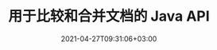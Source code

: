 ---
############################# Static ############################
layout: "product"
date: 2021-04-27T09:31:06+03:00
draft: false

product: "Comparison"
product_tag: "comparison"
platform: "Java"
platform_tag: "java"

############################# Head ############################
head_title: "Java 文档比较 API |比较 PDF Word Excel HTML 的文本和样式"
head_description: "Java 文档比较 API 用于比较和合并 Word Excel PPTX OpenOffice、Web、PDF、AutoCAD 和其他文件格式。将文档与跟踪更改进行比较."

############################# Header ############################
title: "用于比较和合并文档的 Java API"
description: "构建 Java 应用程序以有效地比较内容和文本样式，以检查所有行业标准文档和图像文件格式的差异."
button:
    enable: true
    icon: "fas fa-arrow-down"
    label: "下载免费试用版"
    link: "https://downloads.groupdocs.com/comparison/java"

############################# SubMenu ############################
submenu:
    enable: true
    
    left:
        img_alt: "GroupDocs.Comparison for Java"
        image: "/border/groupdocs-comparison-java.svg"
        product: "GroupDocs.Comparison"
        platform: "Java"

    middle:
        button:
            # button loop
            - link: "#overview"
              text: "概述"

            # button loop
            - link: "#features"
              text: "特征"

            # button loop
            - link: "#support"
              text: "Support"

            # button loop
            - link: "https://products.groupdocs.app/comparison"
              text: "Live Demo"

            # button loop
            - link: "https://purchase.groupdocs.com/pricing/comparison/java"
              text: "价钱"

    right:
        link_download: "https://downloads.groupdocs.com/comparison"
        link_learn: "https://docs.groupdocs.com/comparison/java/"
        link_buy: "https://purchase.groupdocs.com"

############################# Overview ############################
overview:
    enable: true
    content: |
      GroupDocs.Comparison for Java 是最灵活和易于使用的 API，有助于在 Java 环境中开发文档比较应用程序。差异检查器和文档合并 API 使您能够检测相似文档格式之间的内容变化和差异以及文本样式。它支持比较所有行业标准文档格式，例如 PDF、HTML、微软办公软件 Word、Excel 电子表格、PowerPoint 演示文稿、Outlook 电子邮件、Visio 图表、OpenDocument、AutoCAD 和图像。使用更改跟踪功能，源文档和目标文档之间的差异摘要将呈现在一个全面的比较文档中。 GroupDocs.Comparison for Java API 允许通过文件和流获取和保存简单的、受密码保护的以及加密的文档。  
        
      GroupDocs.Comparison for Java 不需要在系统上安装任何外部软件。它与所有 Java 版本兼容，并支持能够运行 Java 运行时的流行操作系统（Windows、Linux、MacOS）。
    examples:
      enable: true
      
      
    tabs:
      enable: true
      
      ## TAB ONE ##
      tab_one:
        description: |
          以下是 Java 的 GroupDocs.Comparison 概述：
      
        right:
          enable: true
          icon: "fab fa-html5"
          title: "概述"
          content: |
            * 比较内容和样式
            * 获取比较摘要
            * 接受/拒绝 Word 中的更改
            * 合并和比较 3 个 Word 文件
            * 支持流
            * 通过流进行文件类型检测
            * 比较受保护的文件
            * 比较加密文件
            * 将比较另存为图像
            * 比较 Word 中的特定页面
            * 比较 PDF 中的水印
            * 应用/放弃更改
      
      ## TAB TWO ##
      tab_two:
        description: |
          GroupDocs.Comparison for Java 支持所有流行的 [文档文件格式](https://docs.groupdocs.com/comparison/java/supported-document-formats/)，包括：微软办公软件、图像、图表等。
        left:
          enable: true
          table:
            # table loop
            - title: "Microsoft Office"
              content: |
                * **Word:** [DOC](https://products.groupdocs.com/comparison/java/doc/), [DOCX](https://products.groupdocs.com/comparison/java/docx/), [DOCM](https://products.groupdocs.com/comparison/java/docm/), [DOT](https://products.groupdocs.com/comparison/java/dot/), [DOTX](https://products.groupdocs.com/comparison/java/dotx/), [DOTM](https://products.groupdocs.com/comparison/java/dotm/), [RTF](https://products.groupdocs.com/comparison/java/rtf/), [TXT](https://products.groupdocs.com/comparison/java/txt/)
                * **Excel:** [XLS](https://products.groupdocs.com/comparison/java/xls/), [XLSX](https://products.groupdocs.com/comparison/java/xlsx/), [XLSM](https://products.groupdocs.com/comparison/java/xlsm/), [XLSB](https://products.groupdocs.com/comparison/java/xlsb/), [XLTM](https://products.groupdocs.com/comparison/java/xltm/), [XLT](https://products.groupdocs.com/comparison/java/xlt/), [XLTM](https://products.groupdocs.com/comparison/java/xltm/), [XLTX](https://products.groupdocs.com/comparison/java/xltx/), [XLAM](https://products.groupdocs.com/comparison/java/xlam/), [SXC](https://products.groupdocs.com/comparison/java/sxc/), [SpreadsheetML](https://products.groupdocs.com/comparison/java/xml/)
                * **PowerPoint:** [PPT](https://products.groupdocs.com/comparison/java/ppt/), [PPTX](https://products.groupdocs.com/comparison/java/pptx/), [PPS](https://products.groupdocs.com/comparison/java/pps/), [PPSX](https://products.groupdocs.com/comparison/java/ppsx/), [PPSM](https://products.groupdocs.com/comparison/java/ppsm/), [POT](https://products.groupdocs.com/comparison/java/pot/), [POTM](https://products.groupdocs.com/comparison/java/potm/), [POTX](https://products.groupdocs.com/comparison/java/potx/), [PPTM](https://products.groupdocs.com/comparison/java/pptm/)
                * **Visio:** [VSD](https://products.groupdocs.com/comparison/java/vsd/), [VDX](https://products.groupdocs.com/comparison/java/vdx/), [VSS](https://products.groupdocs.com/comparison/java/vss/), [VSSX](https://products.groupdocs.com/comparison/java/vssx/), [VSX](https://products.groupdocs.com/comparison/java/vsx/), [VST](https://products.groupdocs.com/comparison/java/vst/), [VSTX](https://products.groupdocs.com/comparison/java/vstx/), [VTX](https://products.groupdocs.com/comparison/java/vtx/), [VSDX](https://products.groupdocs.com/comparison/java/vsdx/), [VDW](https://products.groupdocs.com/comparison/java/vdw/), [VSTM](https://products.groupdocs.com/comparison/java/vstm/), [VSSM](https://products.groupdocs.com/comparison/java/vssm/), [VSDM](https://products.groupdocs.com/comparison/java/vsdm/)
                * **Outlook:** [MSG](https://products.groupdocs.com/comparison/java/msg/), [EML](https://products.groupdocs.com/comparison/java/eml/), [EMLX](https://products.groupdocs.com/comparison/java/emlx/), [PST](https://products.groupdocs.com/comparison/java/pst/), [OST](https://products.groupdocs.com/comparison/java/ost/)
                * **OneNote:** [ONE](https://products.groupdocs.com/comparison/java/one/)

        right:
          enable: true
          table:
            # table loop
            - title: "其他格式"
              content: |
                * **Portable**: [PDF](/comparison/java/pdf/) (PDF/A-1a, PDF/A-1b, PDF/A-2a)
                * **OpenDocument**: [ODT](/comparison/java/odt/), [ODS](/comparison/java/ods/), [ODP](/comparison/java/odp/)
                * **Images**: [BMP](/comparison/java/bmp/), [JPG](/comparison/java/jpg/), [JPEG](/comparison/java/jpeg/), [TIFF](/comparison/java/tiff/), [TIF](/comparison/java/tif/), [PNG](/comparison/java/png/), [GIF](/comparison/java/gif/), [DCM](/comparison/java/dcm/), [DICOM](/comparison/java/dicom/)
                * **AutoCAD**: [DWG](/comparison/java/dwg/), [DXF](/comparison/java/dxf/), [CAD](/comparison/java/cad/)
                * **Other**: [HTM](/comparison/java/htm/), [HTML](/comparison/java/html/), [CSV](/comparison/java/csv/), [DJVU](/comparison/java/djvu/), [OTP](/comparison/java/otp/), [OTT](/comparison/java/ott/)

      ## TAB THREE ##
      tab_three:
        description: |
          GroupDocs.Comparison for Java 支持以下框架、框架和管理器:
      
        left:
          enable: true
          table:
            # table loop
            - icon: "fab fa-windows"
              title: "操作系统"
              content: |
                * Microsoft Windows Desktop
                * Microsoft Windows Server
                * Linux
                * MacOS

            # table loop
            - icon: "fas fa-code"
              title: "支持的框架"
              content: |
                * Java 7 (1.7) 及更高版本

        right:
          enable: true
          table:
            # table loop
            - icon: "fas fa-cogs"
              title: "开发环境"
              content: |
                * NetBeans
                * IntelliJ IDEA
                * Eclipse
            # table loop
            - icon: "fas fa-tools"
              title: "构建自动化工具"
              content: |
                * Maven

############################# Features ############################
features:
    enable: true
    title: "GroupDocs.Java 特性比较"

    feature:
      # feature loop
      - icon: "fas fa-copy"
        content: "比较和识别内容和文本样式的变化"

      # feature loop
      - icon: "fas fa-eye"
        content: "保存比较文档的汇总比较列表"

      # feature loop
      - icon: "fas fa-bolt"
        content: "比较 Word 文档的特定页面"
      
      # feature loop
      - icon: "fas fa-file-powerpoint"
        content: "合并多达 3 个 Microsoft Word 文件以比较支持“跟踪更改”"

      # feature loop
      - icon: "fas fa-code"
        content: "在比较期间轻松发现哪些更改来自哪个文档"

      # feature loop
      - icon: "fas fa-cloud"
        content: "支持读取源文档并通过流发送结果文档"

      # feature loop
      - icon: "fas fa-remove-format"
        content: "从流中获取时检测文件格式的类型"

      # feature loop
      - icon: "fas fa-comment-slash"
        content: "比较受密码保护的文档"

      # feature loop
      - icon: "fas fa-location-arrow"
        content: "将比较结果另存为图像"

      # feature loop
      - icon: "fas fa-border-all"
        content: "比较不同的文件格式作为图像"

      # feature loop
      - icon: "fas fa-wrench"
        content: "比较 PDF 文档中的水印"

      # feature loop
      - icon: "fas fa-columns"
        content: "比较文件或流中的文档并通过流或文件发送结果文档"

      # feature loop
      - icon: "fas fa-file-word"
        content: "比较 Word、PDF 或 Excel 文件后接受或放弃更改"

      # feature loop
      - icon: "fas fa-envelope"
        content: "通过文件或流比较加密文档"

      # feature loop
      - icon: "fas fa-print"
        content: "比较操作的计量许可选项"

      # feature loop
      - icon: "fas fa-file-archive"
        content: "比较 PDF、Word、Excel、PowerPoint 和 Note 文档时突出显示标记更改的文本"

      # feature loop
      - icon: "fas fa-lock"
        content: "计算 PDF、PowerPoint 幻灯片和图表中更改的正确坐标"

      # feature loop
      - icon: "fas fa-file-code"
        content: "比较多个（两个以上）PDF、Excel、OneNote、图表、电子邮件和文本文档"
      
      # feature loop
      - icon: "fas fa-fill-drip"
        content: "比较支持的文件格式的页眉和页脚"

      # feature loop
      - icon: "fas fa-file-excel"
        content: "比较文档并将不同格式的文档页面保存为图像"

    more_feature:
      # more_feature_loop
      - title: "使用 Java API 轻松比较文档"
        content: |
          通过 GroupDocs.Comparison for Java API，您可以轻松比较支持格式的文档以发现它们之间的差异。以下示例显示了如何使用 Java 比较两个 Microsoft Word 文档：
          
          ```java
          try (Comparer comparer = new Comparer("D:\\source.pdf")) {
              comparer.add("D:\\target.pdf");
              comparer.compare("D:\\result.pdf");
          }
          ```
      # more_feature_loop
      - title: "指定比较详细级别"
        content: "GroupDocs.Comparison for Java 允许您在三个层次上比较文档。您可以将比较强度设置为低（逐字比较文本，成像网格的精度 = 50）、中（逐个字符比较文本，成像网格的精度 = 100）或高（逐个字符比较文本，成像精度网格 = 150)."

      # more_feature_loop
      - title: "比较文本样式"
        content: |
            除了文档内容，Java API 的 GroupDocs.Comparison 还允许比较文本样式. 字体名称、大小、颜色、样式（粗体、斜体、下划线、小型大写字母和超链接）以及如果适用的话，还可以比较底色以检查比较文档之间的差异，同时比较单词和字符。对于段落比较，还可以比较对齐方式、缩进（左缩进、右缩进）、间距（后空格、前空格）、首行缩进和行距。同样，只要适用，页面的其他部分也可以通过 GroupDocs.Comparison for Java API 进行比较。这些部分包括页脚距离、页边距（左、右、上、下）、页面高度、页面方向、边框颜色和线宽

############################# Support ############################
support:
    enable: true

############################# Solutions ############################
solutions:
    enable: true
    title: "GroupDocs.Comparison 为其他流行的开发环境提供文档查看 API"

    solution:
        - img_alt: "GroupDocs.Comparison for .NET"
          image: "/border/groupdocs-comparison-net.svg"
          product: "GroupDocs.Comparison"
          platform: ".NET"
          link: "/comparison/net/"

############################# Back to top ###############################
back_to_top:
  enable: true
---